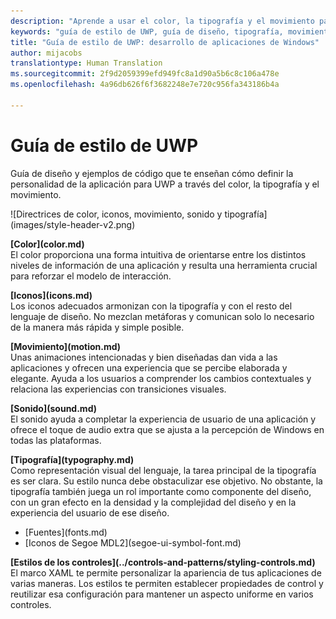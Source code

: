 ```yaml
---
description: "Aprende a usar el color, la tipografía y el movimiento para definir la personalidad de tu aplicación para UWP con la guía de estilo para la UWP del Centro de desarrollo de Windows."
keywords: "guía de estilo de UWP, guía de diseño, tipografía, movimiento, sonido, movimiento, desarrollo de aplicaciones"
title: "Guía de estilo de UWP: desarrollo de aplicaciones de Windows"
author: mijacobs
translationtype: Human Translation
ms.sourcegitcommit: 2f9d2059399efd949fc8a1d90a5b6c8c106a478e
ms.openlocfilehash: 4a96db626f6f3682248e7e720c956fa343186b4a

---
```

# Guía de estilo de UWP

<link rel="stylesheet" href="https://az835927.vo.msecnd.net/sites/uwp/Resources/css/custom.css"> 

<div class="side-by-side">
<div class="side-by-side-content">
  <div class="side-by-side-content-left">
  <p>Guía de diseño y ejemplos de código que te enseñan cómo definir la personalidad de la aplicación para UWP a través del color, la tipografía y el movimiento.</p>
  </div>
  <div class="side-by-side-content-right">
    ![Directrices de color, iconos, movimiento, sonido y tipografía](images/style-header-v2.png)
  </div>
</div>
</div>


<div class="side-by-side">
<div class="side-by-side-content">
  <div class="side-by-side-content-left">
   <p><b>[Color](color.md)</b><br/>
El color proporciona una forma intuitiva de orientarse entre los distintos niveles de información de una aplicación y resulta una herramienta crucial para reforzar el modelo de interacción.</p>
  </div>
  <div class="side-by-side-content-right">
   <p><b>[Iconos](icons.md)</b><br/>
Los iconos adecuados armonizan con la tipografía y con el resto del lenguaje de diseño. No mezclan metáforas y comunican solo lo necesario de la manera más rápida y simple posible.</p>
  </div>
</div>
</div>

<div class="side-by-side">
<div class="side-by-side-content">
  <div class="side-by-side-content-left">
   <p><b>[Movimiento](motion.md)</b><br/>
Unas animaciones intencionadas y bien diseñadas dan vida a las aplicaciones y ofrecen una experiencia que se percibe elaborada y elegante. Ayuda a los usuarios a comprender los cambios contextuales y relaciona las experiencias con transiciones visuales.</p>
  </div>
  <div class="side-by-side-content-right">
   <p><b>[Sonido](sound.md)</b><br/>
El sonido ayuda a completar la experiencia de usuario de una aplicación y ofrece el toque de audio extra que se ajusta a la percepción de Windows en todas las plataformas.</p>
  </div>
</div>
</div>

<div class="side-by-side">
<div class="side-by-side-content">
  <div class="side-by-side-content-left">
   <p><b>[Tipografía](typography.md)</b><br/>
Como representación visual del lenguaje, la tarea principal de la tipografía es ser clara. Su estilo nunca debe obstaculizar ese objetivo. No obstante, la tipografía también juega un rol importante como componente del diseño, con un gran efecto en la densidad y la complejidad del diseño y en la experiencia del usuario de ese diseño.</p>
   <div class="uwpd-no-bullet-list">
   <ul>
    <li>[Fuentes](fonts.md)</li>
    <li>[Iconos de Segoe MDL2](segoe-ui-symbol-font.md)</li>
   </ul>
   </div>
  </div>
  
  
  <div class="side-by-side-content-right">
   <p><b>[Estilos de los controles](../controls-and-patterns/styling-controls.md)</b><br/>
El marco XAML te permite personalizar la apariencia de tus aplicaciones de varias maneras. Los estilos te permiten establecer propiedades de control y reutilizar esa configuración para mantener un aspecto uniforme en varios controles.</p>
  </div>
</div>
</div>




<!--HONumber=Aug16_HO5-->


